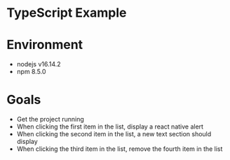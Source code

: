 # TypeScript Example

# Environment
- nodejs v16.14.2
- npm 8.5.0

# Goals

- Get the project running
- When clicking the first item in the list, display a react native alert 
- When clicking the second item in the list, a new text section should display
- When clicking the third item in the list, remove the fourth item in the list
